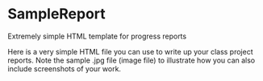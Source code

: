 # SampleReport

Extremely simple HTML template for progress reports

Here is a very simple HTML file you can use to write up your class project reports. Note the sample .jpg file (image file) to illustrate how you can also include screenshots of your work.
